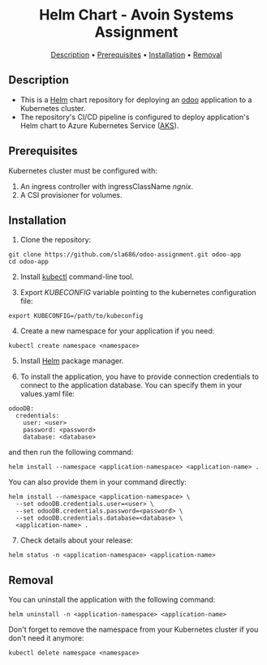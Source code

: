 <div align="center">

# Helm Chart - Avoin Systems Assignment

[Description](#description) •
[Prerequisites](#prerequisites) •
[Installation](#installation) •
[Removal](#removal)

</div>

## Description

- This is a [Helm](https://helm.sh/) chart repository for deploying an [odoo](https://www.odoo.com/) application to a Kubernetes cluster.
- The repository's CI/CD pipeline is configured to deploy application's Helm chart to Azure Kubernetes Service ([AKS](https://learn.microsoft.com/en-us/azure/aks/)).

## Prerequisites

Kubernetes cluster must be configured with:

1. An ingress controller with ingressClassName _ngnix_.
2. A CSI provisioner for volumes.

## Installation

1. Clone the repository:

```
git clone https://github.com/sla686/odoo-assignment.git odoo-app
cd odoo-app
```

2. Install [kubectl](https://kubernetes.io/docs/tasks/tools/) command-line tool.

3. Export _KUBECONFIG_ variable pointing to the kubernetes configuration file:

```
export KUBECONFIG=/path/to/kubeconfig
```

4. Create a new namespace for your application if you need:

```
kubectl create namespace <namespace>
```

5. Install [Helm](https://helm.sh/docs/intro/install/) package manager.

6. To install the application, you have to provide connection credentials to connect to the application database. You can specify them in your values.yaml file:

```
odooDB:
  credentials:
    user: <user>
    password: <password>
    database: <database>
```

and then run the following command:

```
helm install --namespace <application-namespace> <application-name> .
```

You can also provide them in your command directly:

```
helm install --namespace <application-namespace> \
  --set odooDB.credentials.user=<user> \
  --set odooDB.credentials.password=<password> \
  --set odooDB.credentials.database=<database> \
  <application-name> .
```

7. Check details about your release:

```
helm status -n <application-namespace> <application-name>
```

## Removal

You can uninstall the application with the following command:

```
helm uninstall -n <application-namespace> <application-name>
```

Don't forget to remove the namespace from your Kubernetes cluster if you don't need it anymore:

```
kubectl delete namespace <namespace>
```
